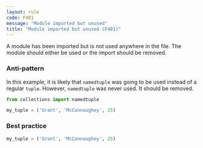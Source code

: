```yaml
---
layout: rule
code: F401
message: "Module imported but unused"
title: "Module imported but unused (F401)"
---
```


A module has been imported but is not used anywhere in the file. The module should either be used or the import should be removed.

### Anti-pattern

In this example, it is likely that `namedtuple` was going to be used instead of a regular `tuple`. However, `namedtuple` was never used. It should be removed.

```python
from collections import namedtuple

my_tuple = ('Grant', 'McConnaughey', 25)
```

### Best practice


```python
my_tuple = ('Grant', 'McConnaughey', 25)
```
